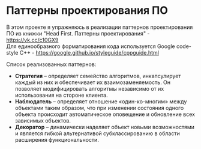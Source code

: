 # Паттерны проектирования ПО

В этом проекте я упражняюсь в реализации паттернов проектирования ПО из книжки "Head First. Паттерны проектирования" - https://vk.cc/c10GX9  
Для единообразного форматирования кода используется Google code-style C++ - https://google.github.io/styleguide/cppguide.html

Список реализованных паттернов:
* **Стратегия** – определяет семейство алгоритмов, инкапсулирует каждый из них и обеспечивает их взаимозаменяемость. Он позволяет модифицировать алгоритмы независимо от их использования на стороне клиента.
* **Наблюдатель** – определяет отношение «один-ко-многим» между объектами таким образом, что при изменении состояния одного объекта происходит автоматическое оповещение и обновление всех зависимых объектов.
* **Декоратор** – динамически наделяет объект новыми возможностями и является гибкой альтернативой субклассированию в области расширения функциональности.
